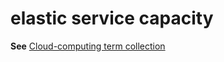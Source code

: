 # elastic service capacity

**See** [Cloud-computing term collection](https://worldready.cloudapp.net/Styleguide/Read?id=2700&topicid=28841)
